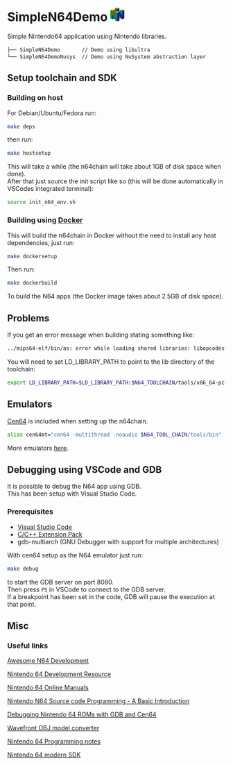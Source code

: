 # SimpleN64Demo <img src="img/n64.svg" width="32" alt="N64 logo"/>

Simple Nintendo64 application using Nintendo libraries.

```text
├── SimpleN64Demo       // Demo using libultra
└── SimpleN64DemoNusys  // Demo using NuSystem abstraction layer
```

## Setup toolchain and SDK

### Building on host

For Debian/Ubuntu/Fedora run:

```bash
make deps
```

then run:

```bash
make hostsetup
```

This will take a while (the n64chain will take about 1GB of disk space when done). </br>
After that just source the init script like so (this will be done automatically in VSCodes integrated terminal):

```bash
source init_n64_env.sh
```

### Building using [Docker](https://docs.docker.com/get-docker/)

This will build the n64chain in Docker without the need to install any host dependencies, just run:

```bash
make dockersetup
```

Then run:

```bash
make dockerbuild
```

To build the N64 apps (the Docker image takes about 2.5GB of disk space).

## Problems

If you get an error message when building stating something like:

```bash
../mips64-elf/bin/as: error while loading shared libraries: libopcodes-2.34.so: cannot open shared object file: No such file or directory
```

You will need to set LD_LIBRARY_PATH to point to the lib directory of the toolchain:

```bash
export LD_LIBRARY_PATH=$LD_LIBRARY_PATH:$N64_TOOLCHAIN/tools/x86_64-pc-linux-gnu/mips64-elf/lib/
```

## Emulators

[Cen64](https://github.com/n64dev/cen64) is included when setting up the n64chain.

```bash
alias cen64mt="cen64 -multithread -noaudio $N64_TOOL_CHAIN/tools/bin"
```

More emulators [here](https://n64.dev/#emulators).

## Debugging using VSCode and GDB

It is possible to debug the N64 app using GDB. </br>
This has been setup with Visual Studio Code. </br>

### Prerequisites

* [Visual Studio Code](https://code.visualstudio.com/)
* [C/C++ Extension Pack](https://marketplace.visualstudio.com/items?itemName=ms-vscode.cpptools-extension-pack)
* gdb-multiarch (GNU Debugger with support for multiple architectures)

With cen64 setup as the N64 emulator just run:

```bash
make debug
```

to start the GDB server on port 8080. </br>
Then press ```F5``` in VSCode to connect to the GDB server. </br>
If a breakpoint has been set in the code, GDB will pause the execution at that point.

## Misc

### Useful links

[Awesome N64 Development](https://n64.dev/)

[Nintendo 64 Development Resource](https://ultra64.ca/)

[Nintendo 64 Online Manuals](https://ultra64.ca/files/documentation/online-manuals/man-v5-2/allman52/)

[Nintendo N64 Source code Programming - A Basic Introduction](https://www.youtube.com/watch?v=68nFnspMPfM)

[Debugging Nintendo 64 ROMs with GDB and Cen64](https://www.youtube.com/watch?v=IPiZqg-2CrA)

[Wavefront OBJ model converter](https://github.com/n64dev/objn64)

[Nintendo 64 Programming notes](https://badd10de.dev/notes/n64-programming.html)

[Nintendo 64 modern SDK](https://crashoveride95.github.io/modernsdk/)
